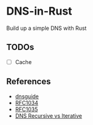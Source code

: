 # DNS-in-Rust

Build up a simple DNS with Rust

## TODOs

- [ ] Cache

## References

- [dnsguide](https://github.com/EmilHernvall/dnsguide)
- [RFC1034](https://www.rfc-editor.org/rfc/rfc1034)
- [RFC1035](https://www.rfc-editor.org/rfc/rfc1035)
- [DNS Recursive vs Iterative](https://www.cloudflare.com/zh-tw/learning/dns/what-is-recursive-dns/)
